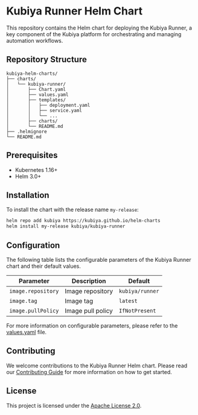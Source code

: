 # Kubiya Runner Helm Chart

This repository contains the Helm chart for deploying the Kubiya Runner, a key component of the Kubiya platform for orchestrating and managing automation workflows.

## Repository Structure

```
kubiya-helm-charts/
├── charts/
│   └── kubiya-runner/
│       ├── Chart.yaml
│       ├── values.yaml
│       ├── templates/
│       │   ├── deployment.yaml
│       │   ├── service.yaml
│       │   └── ...
│       ├── charts/
│       └── README.md
├── .helmignore
└── README.md
```

## Prerequisites

- Kubernetes 1.16+
- Helm 3.0+

## Installation

To install the chart with the release name `my-release`:

```bash
helm repo add kubiya https://kubiya.github.io/helm-charts
helm install my-release kubiya/kubiya-runner
```

## Configuration

The following table lists the configurable parameters of the Kubiya Runner chart and their default values.

| Parameter | Description | Default |
|-----------|-------------|---------|
| `image.repository` | Image repository | `kubiya/runner` |
| `image.tag` | Image tag | `latest` |
| `image.pullPolicy` | Image pull policy | `IfNotPresent` |

For more information on configurable parameters, please refer to the [values.yaml](./charts/kubiya-runner/values.yaml) file.

## Contributing

We welcome contributions to the Kubiya Runner Helm chart. Please read our [Contributing Guide](CONTRIBUTING.md) for more information on how to get started.

## License

This project is licensed under the [Apache License 2.0](LICENSE).


